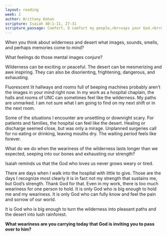 ```yaml
---
layout: reading
week: 1
author: Brittany Kohan
scripture: Isaiah 40:1-11, 27-31
scripture_passage: Comfort, O comfort my people,<br>says your God.<br>Speak tenderly to Jerusalem,<br>and cry to her<br>that she has served her term,<br>that her penalty is paid,<br>that she has received from the Lord’s hand<br>double for all her sins.<br><br>A voice cries out&#58;<br>“In the wilderness prepare the way of the Lord&#59;<br>make straight in the desert a highway for our God.<br>Every valley shall be lifted up,<br>and every mountain and hill be made low&#59;<br>the uneven ground shall become level,<br>and the rough places a plain.<br>Then the glory of the Lord shall be revealed,<br>and all flesh shall see it together,<br>for the mouth of the Lord has spoken.”<br><br>A voice says, “Cry out!”<br>And I said, “What shall I cry?”<br>All flesh is grass&#59;<br>their constancy is like the flower of the field.<br>The grass withers&#59; the flower fades,<br>but the word of our God will stand forever.<br>Get you up to a high mountain,<br>O Zion, herald of good news<br>lift up your voice with strength,<br>O Jerusalem, herald of good news&#59;<br>lift it up, do not fear&#59;<br>say to the cities of Judah,<br>“Here is your God!”<br>See, the Lord God comes with might,<br>and his arm rules for him&#59;<br>his reward is with him<br>and his recompense before him.<br>He will feed his flock like a shepherd&#59;<br>he will gather the lambs in his arms<br>and carry them in his bosom<br>and gently lead the mother sheep.<br><br>Why do you say, O Jacob,<br>and assert, O Israel,<br>“My way is hidden from the Lord,<br>and my right is disregarded by my God”?<br>Have you not known? Have you not heard?<br>The Lord is the everlasting God,<br>the Creator of the ends of the earth.<br>He does not faint or grow weary&#59;<br>his understanding is unsearchable.<br>He gives power to the faint<br>and strengthens the powerless.<br>Even youths will faint and be weary,<br>and the young will fall exhausted,<br>but those who wait for the Lord shall renew their strength&#59;<br>they shall mount up with wings like eagles&#59;<br>they shall run and not be weary&#59;<br>they shall walk and not faint.
---
```


When you think about wilderness and desert what images, sounds, smells, and perhaps memories come to mind? 
 
What feelings do those mental images conjure?  

Wilderness can be exciting or peaceful. The desert can be mesmerizing and awe inspiring. They can also be disorienting, frightening, dangerous, and exhausting.  

Fluorescent lit hallways and rooms full of beeping machines probably aren’t the images in your mind right now. In my work as a hospital chaplain, the halls and rooms of UNC can sometimes feel like the wilderness. My paths are unmarked. I am not sure what I am going to find on my next shift or in the next room.

Some of the situations I encounter are unsettling or downright scary. For patients and families, the hospital can feel like the desert. Healing or discharge seemed close, but was only a mirage.  Unplanned surgeries call for no eating or drinking, leaving mouths dry. The waiting period feels like forever. 

What do we do when the weariness of the wilderness lasts longer than we expected, seeping into our bones and exhausting our strength? 

Isaiah reminds us that the God who loves us never grows weary or tired. 

There are days when I walk into the hospital with little to give. Those are the days I recognize most clearly it is in fact not my strength that sustains me, but God’s strength. Thank God for that. Even in my work, there is too much weariness for one person to hold. It is only God who is big enough to hold me and my weariness. It is only God who can fully know and feel the pain and sorrow of our world. 

It is God who is big enough to turn the wilderness into pleasant paths and the desert into lush rainforest.

<b>What weariness are you carrying today that God is inviting you to pass over to him?</b>